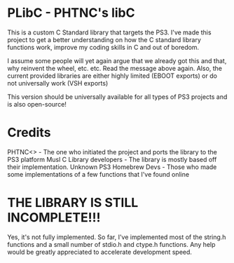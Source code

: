 # PLibC - PHTNC's libC

This is a custom C Standard library that targets the PS3. I've made this project to get a better understanding on how the C standard library functions work, improve my coding skills in C and out of boredom.

I assume some people will yet again argue that we already got this and that, why reinvent the wheel, etc. etc.
Read the message above again. Also, the current provided libraries are either highly limited (EBOOT exports) or do not universally work (VSH exports)

This version should be universally available for all types of PS3 projects and is also open-source!

# Credits

PHTNC<>                   - The one who initiated the project and ports the library to the PS3 platform
Musl C Library developers - The library is mostly based off their implementation.
Unknown PS3 Homebrew Devs - Those who made some implementations of a few functions that I've found online

# THE LIBRARY IS STILL INCOMPLETE!!!

Yes, it's not fully implemented. So far, I've implemented most of the string.h functions and a small number of stdio.h and ctype.h functions. Any help would be greatly appreciated to accelerate development speed.
